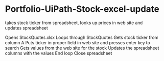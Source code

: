# Portfolio-UiPath-Stock-excel-update
takes stock ticker from spreadsheet, looks up prices in web site and updates spreadsheet

Opens StockQuotes.xlsx
Loops through StockQuotes
  Gets stock ticker from column A
  Puts ticker in proper field in web site and presses enter key to search
  Gets values from the web site for the stock
  Updates the spreadsheet columns with the values
 End loop
 Close spreadsheet
  
